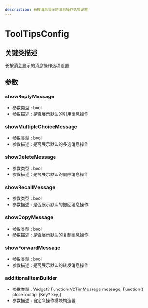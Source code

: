```yaml
---
description: 长按消息显示的消息操作选项设置
---
```


# ToolTipsConfig

## 关键类描述

长按消息显示的消息操作选项设置

## 参数

### showReplyMessage

* 参数类型 : bool
* 参数描述 : 是否展示默认的引用消息操作

### showMultipleChoiceMessage

* 参数类型 : bool
* 参数描述 : 是否展示默认的多选消息操作

### showDeleteMessage

* 参数类型 : bool
* 参数描述 : 是否展示默认的删除消息操作

### showRecallMessage

* 参数类型 : bool
* 参数描述 : 是否展示默认的撤回消息操作

### showCopyMessage

* 参数类型 : bool
* 参数描述 : 是否展示默认的复制消息操作

### showForwardMessage

* 参数类型 : bool
* 参数描述 : 是否展示默认的转发消息操作

### additionalItemBuilder

* 参数类型 : Widget? Function([V2TimMessage](../../api/keyClass/message/v2timmessage.md) message, Function() closeTooltip, \[Key? key])
* 参数描述 : 自定义操作模块构造器
